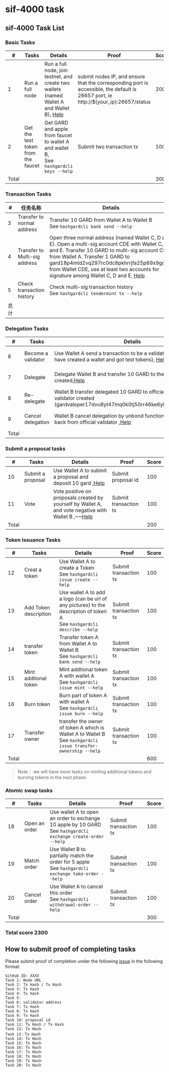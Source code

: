# sif-4000 task

## sif-4000 Task List

### Basic Tasks

| #     | Tasks                              | Details                                                      | Proof                                                        | Score |
| ----- | ---------------------------------- | ------------------------------------------------------------ | ------------------------------------------------------------ | ----- |
| 1     | Run a full node                    | Run a full node, join testnet, and create two wallets (named Wallet A and Wallet B), [Help](https://github.com/hashgard/testnets/tree/master/docs) | submit nodes IP, and ensure that the corresponding port is accessible, the default is 26657 port, ie http://${your_ip}:26657/status | 200   |
| 2     | Get the test token from the faucet | Get GARD and apple from faucet to wallet A and wallet B,<br />See `hashgardcli keys --help` | Submit two transaction tx                                    | 100   |
| Total |                                    |                                                              |                                                              | 300   |



### Transaction Tasks

| #    | 任务名称                      | Details                                                      | Proof                 | Score |
| ---- | ----------------------------- | ------------------------------------------------------------ | --------------------- | ----- |
| 3    | Transfer to normal address    | Transfer 10 GARD from Wallet A to Wallet B <br />See `hashgardcli bank send --help` | Submit transaction tx | 100   |
| 4    | Transfer to Multi-sig address | Open three normal address (named Wallet C, D and E). Open a multi-sig account CDE with Wallet C, D and E. Transfer 10 GARD to multi-sig account CDE from Wallet A. Transfer 1 GARD to  gard18p4mtd2vq297rc0dc8pkhrrjfa25p69x9gqfvx from Wallet CDE, use at least two accounts for signature among Wallet C, D and E, [Help](https://github.com/hashgard/hashgard/blob/master/docs/en/hashgardcli/bank/multisign.md) | Submit transaction tx | 300   |
| 5    | Check transaction history     | Check multi-sig transaction history<br />See `hashgardcli tendermint tx --help` |                       |       |
| 总计 |                               |                                                              |                       | 400   |



### Delegation Tasks

| #     | Tasks              | Details                                                      | Proof                    | Score |
| ----- | ------------------ | ------------------------------------------------------------ | ------------------------ | ----- |
| 6     | Become a validator | Use Wallet A send a transaction to be a validator ( make sure you have created a wallet and got test tokens), [Help](https://github.com/hashgard/testnets/blob/master/docs/create-validator.md) | Submit validator address | 200   |
| 7     | Delegate           | Delegate Wallet B and transfer 10 GARD to the validator you created,[Help](<https://github.com/hashgard/testnets/blob/master/docs/delegate.md>) | Submit transaction tx    | 100   |
| 8     | Re-delegate        | Wallet B transfer delegated 10 GARD to official validator from validator created (gardvaloper17dvu8yt47mq0k0tj50rr46ke6yh4g8dzvvld6l),[Help](<https://github.com/hashgard/testnets/blob/master/docs/redelegate.md>) | Submit transaction tx    | 100   |
| 9     | Cancel delegation  | Wallet B cancel delegation by unbond function to get 10 GARD back from official validator ,[Help](<https://github.com/hashgard/testnets/blob/master/docs/unbond.md>) | Submit transaction tx    | 100   |
| Total |                    |                                                              |                          | 500   |



### Submit a proposal tasks

| #     | Tasks             | Details                                                      | Proof                 | Score |
| ----- | ----------------- | ------------------------------------------------------------ | --------------------- | ----- |
| 10    | Submit a proposal | Use Wallet A to submit a proposal and deposit 10 gard ,[Help](https://github.com/hashgard/testnets/blob/master/docs/submit-proposal.md) | Submit proposal id    | 100   |
| 11    | Vote              | Vote positive on proposals created by yourself by Wallet A, and vote negative with Wallet B ,~~[Help](<https://github.com/hashgard/testnets/blob/master/docs/vote.md>) | Submit transaction tx | 100   |
| Total |                   |                                                              |                       | 200   |



### Token Issuance Tasks

| #     | Tasks                 | Details                                                      | Proof                 | Score |
| ----- | --------------------- | ------------------------------------------------------------ | --------------------- | ----- |
| 12    | Creat a token         | Use Wallet A to create a Token <br />See `hashgardcli issue create --help` | Submit transaction tx | 100   |
| 13    | Add Token description | Use wallet A to add a logo (can be url of any pictures) to the description of token A <br />See `hashgardcli describe --help` | Submit transaction tx | 100   |
| 14    | transfer token        | Transfer token A from Wallet A to Wallet B <br />See `hashgardcli bank send --help` | Submit transaction tx | 100   |
| 15    | Mint addtional token  | Mint addtional token A with wallet A<br />See `hashgardcli issue mint --help` | Submit transaction tx | 100   |
| 16    | Burn token            | Burn part of token A with wallet A <br />See `hashgardcli issue burn --help` | Submit transaction tx | 100   |
| 17    | Transfer owner        | transfer the owner of token A which is Wallet A to Wallet B<br />See `hashgardcli issue transfer-ownership --help` | Submit transaction tx | 100   |
| Total |                       |                                                              |                       | 600   |

>Note： we will have more tasks on minting additional tokens and burning tokens in the next phase.

### Atomic swap tasks

| #     | Tasks         | Details                                                      | Proof                 | Score |
| ----- | ------------- | ------------------------------------------------------------ | --------------------- | ----- |
| 18    | Open an order | Use wallet A to open an order to exchange 10 apple by 10 GARD<br />See `hashgardcli exchange create-order --help` | Submit transaction tx | 100   |
| 19    | Match order   | Use Wallet B to partially match the order for 5 apple  <br />See `hashgardcli exchange take-order --help` | Submit transaction tx | 100   |
| 20    | Cancel order  | Use Wallet A to cancel this order  <br />See `hashgardcli withdrawal-order --help` | Submit transaction tx | 100   |
| Total |               |                                                              |                       | 300   |

### Total score 2300

## How to submit proof of completing tasks

Please submit proof of completion under the following [issue](https://github.com/hashgard/testnets/issues/11) in the following format:

```
GitHub ID: XXXX
Task 1: Node URL
Task 2: Tx Hash / Tx Hash
Task 3: Tx Hash
Task 4: Tx Hash
Task 5: 
Task 6: validator address
Task 7: Tx Hash
Task 8: Tx Hash
Task 9: Tx Hash
Task 10: proposal id
Task 11: Tx Hash / Tx Hash
Task 12: Tx Hash
Task 13：Tx Hash
Task 14: Tx Hash
Task 15: Tx Hash
Task 16: Tx Hash
Task 17: Tx Hash
Task 18: Tx Hash
Task 19: Tx Hash
Task 20: Tx Hash
```